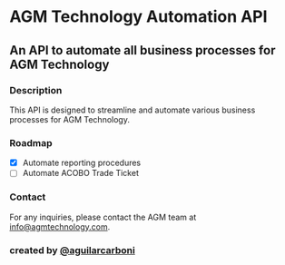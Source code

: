 # AGM Technology Automation API

## An API to automate all business processes for AGM Technology

### Description 

This API is designed to streamline and automate various business processes for AGM Technology.

### Roadmap
- [x] Automate reporting procedures
- [ ] Automate ACOBO Trade Ticket 

### Contact
For any inquiries, please contact the AGM team at [info@agmtechnology.com](mailto:info@agmtechnology.com).

### created by [@aguilarcarboni](https://github.com/aguilarcarboni/)